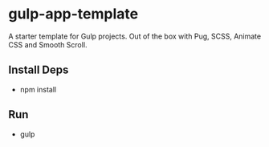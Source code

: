 # gulp-app-template
A starter template for Gulp projects. Out of the box with Pug, SCSS, Animate CSS and Smooth Scroll. 

## Install Deps 
- npm install 

## Run 
- gulp 
